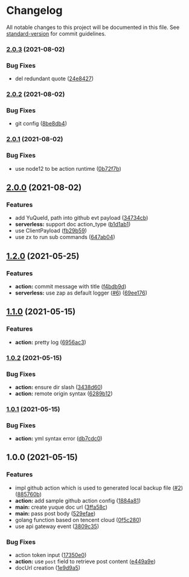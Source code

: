 # Changelog

All notable changes to this project will be documented in this file. See [standard-version](https://github.com/conventional-changelog/standard-version) for commit guidelines.

### [2.0.3](https://github.com/lbwa/yuque-sync/compare/v2.0.2...v2.0.3) (2021-08-02)

### Bug Fixes

- del redundant quote ([24e8427](https://github.com/lbwa/yuque-sync/commit/24e8427f9b971af2b08fbbb4a0e6a6d379f07505))

### [2.0.2](https://github.com/lbwa/yuque-sync/compare/v2.0.1...v2.0.2) (2021-08-02)

### Bug Fixes

- git config ([8be8db4](https://github.com/lbwa/yuque-sync/commit/8be8db4552daf6015204688bb83ac727a62b0035))

### [2.0.1](https://github.com/lbwa/yuque-sync/compare/v2.0.0...v2.0.1) (2021-08-02)

### Bug Fixes

- use node12 to be action runtime ([0b72f7b](https://github.com/lbwa/yuque-sync/commit/0b72f7b40c68c1d232dc83558e2e7ca20675bf16))

## [2.0.0](https://github.com/lbwa/yuque-sync/compare/v1.2.0...v2.0.0) (2021-08-02)

### Features

- add YuQueId, path into github evt payload ([34734cb](https://github.com/lbwa/yuque-sync/commit/34734cb9df4427660644073e871e4a6505b1bf9f))
- **serverless:** support doc action_type ([b1d1ab1](https://github.com/lbwa/yuque-sync/commit/b1d1ab142cc283eefdebd181427875d80702d0eb))
- use ClientPayload ([fb29b59](https://github.com/lbwa/yuque-sync/commit/fb29b59d23a97f380fd87181f01ab43f1598247f))
- use zx to run sub commands ([647ab04](https://github.com/lbwa/yuque-sync/commit/647ab04b39e72ad8a2f3be196a373c73f55da25c))

## [1.2.0](https://github.com/lbwa/yuque-sync/compare/v1.1.0...v1.2.0) (2021-05-25)

### Features

- **action:** commit message with title ([f4bdb9d](https://github.com/lbwa/yuque-sync/commit/f4bdb9ddb726b77b53c415edcef6e62c35c0ed90))
- **serverless:** use zap as default logger ([#6](https://github.com/lbwa/yuque-sync/issues/6)) ([69ee176](https://github.com/lbwa/yuque-sync/commit/69ee17682389a6906a6f17b88b8b39f4464c1026))

## [1.1.0](https://github.com/lbwa/yuque-sync/compare/v1.0.2...v1.1.0) (2021-05-15)

### Features

- **action:** pretty log ([6956ac3](https://github.com/lbwa/yuque-sync/commit/6956ac3da17def9285226eb476b16359987521b0))

### [1.0.2](https://github.com/lbwa/yuque-sync/compare/v1.0.1...v1.0.2) (2021-05-15)

### Bug Fixes

- **action:** ensure dir slash ([3438d60](https://github.com/lbwa/yuque-sync/commit/3438d603d9d934e3dcc16151fef66e72b059d4b4))
- **action:** remote origin syntax ([6289b12](https://github.com/lbwa/yuque-sync/commit/6289b1270dd2ee0c6812c0258fe2c0ed67b56196))

### [1.0.1](https://github.com/lbwa/yuque-github-hook/compare/v1.0.0...v1.0.1) (2021-05-15)

### Bug Fixes

- **action:** yml syntax error ([db7cdc0](https://github.com/lbwa/yuque-github-hook/commit/db7cdc012920bfa2fb12ee024bb6cfd166d4f038))

## 1.0.0 (2021-05-15)

### Features

- impl github action which is used to generated local backup file ([#2](https://github.com/lbwa/yuque-github-hook/issues/2)) ([885760b](https://github.com/lbwa/yuque-github-hook/commit/885760b7003e55a68bc905410667af6b231043cc))
- **action:** add sample github action config ([1884a81](https://github.com/lbwa/yuque-github-hook/commit/1884a8121b7cb20baf4525cdcd4444898cff1aea))
- **main:** create yuque doc url ([3ffa58c](https://github.com/lbwa/yuque-github-hook/commit/3ffa58c2020b956b7b42ac901e72e39f35252c8b))
- **main:** pass post body ([529efae](https://github.com/lbwa/yuque-github-hook/commit/529efaea2906a57de02035bf4a94bbbce4cf25e4))
- golang function based on tencent cloud ([0f5c280](https://github.com/lbwa/yuque-github-hook/commit/0f5c280f8b3a33106f5fab6659a1478556a37174))
- use api gateway event ([3809c35](https://github.com/lbwa/yuque-github-hook/commit/3809c3502cb9c80f1a280eb70a48b32a59a88b6f))

### Bug Fixes

- action token input ([17350e0](https://github.com/lbwa/yuque-github-hook/commit/17350e0c0e8a46896e6c5496b221226a4c090879))
- **action:** use `post` field to retrieve post content ([e449a9e](https://github.com/lbwa/yuque-github-hook/commit/e449a9ed46860ccfd583316d462dd089889d4292))
- docUrl creation ([1e9d9a5](https://github.com/lbwa/yuque-github-hook/commit/1e9d9a5d6138097beb417895101839fe6ec66275))
